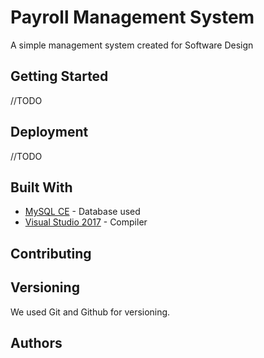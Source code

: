 # Payroll Management System

A simple management system created for Software Design

## Getting Started

//TODO

## Deployment

//TODO

## Built With

* [MySQL CE](https://dev.mysql.com/downloads/windows/installer/8.0.html) - Database used
* [Visual Studio 2017](https://visualstudio.microsoft.com/) - Compiler

## Contributing

## Versioning

We used Git and Github for versioning.

## Authors
